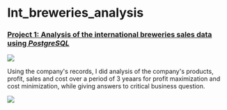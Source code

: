 # Int_breweries_analysis
### [Project 1: Analysis of the international breweries sales data using ***PostgreSQL***](https://github.com/Gbemeegar/International_breweries_analysis)

![](/main/Images/beer.jpg)


Using the company's records, I did analysis of the company's products, profit, sales and cost over a period of 3 yeaars for profit maximization and cost minimization, while giving answers to critical business question.

![](/main/Images/beer.jpg)
